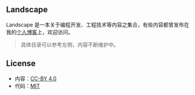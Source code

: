 Landscape
---

Landscape 是一本关于编程开发、工程技术等内容之集合，有些内容都曾发布在我的[个人博客](http://blog.fantasy.codes)上，欢迎访问。

> 具体目录可以参考左侧，内容不断维护中。

## License

- 内容：[CC-BY 4.0](https://creativecommons.org/licenses/by/4.0/)
- 代码：[MIT](https://opensource.org/licenses/MIT)
